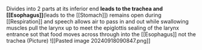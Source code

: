 Divides into 2 parts at its inferior end
	**leads to the trachea and [[Esophagus]]**(leads to the [[Stomach]])
	remains open during [[Respiration]] and speech
		allows air to pass in and out
	while swallowing muscles pull the larynx up to meet the epiglottis sealing of the larynx entrance sot that food moves across through into the [[Esophagus]] not the trachea
	(Picture)
		![[Pasted image 20240918090847.png]]
